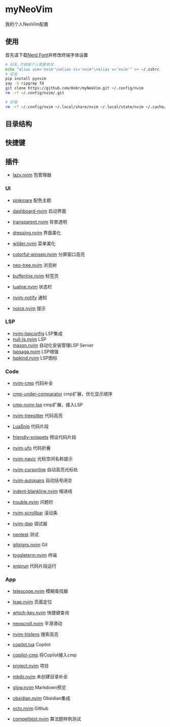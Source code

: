 # myNeoVim

我的个人NeoVim配置

## 使用

首先请下载[Nerd Font](https://www.nerdfonts.com/font-downloads)并修改终端字体设置

```bash
# 别名,可根据个人需要修改
echo "alias vim='nvim'\nalias vi='nvim'\nalias v='nvim'" >> ~/.zshrc
# 安装
pip install pynvim
yay -S ripgrep fd
git clone https://github.com/Hobr/myNeoVim.git ~/.config/nvim
rm -rf ~/.config/nvim/.git

# 卸载
rm -rf ~/.config/nvim ~/.local/share/nvim ~/.local/state/nvim ~/.cache/nvim
```

## 目录结构

## 快捷键

## 插件

- [lazy.nvim](https://github.com/folke/lazy.nvim) 包管理器

### UI

- [pinkmare](https://github.com/Matsuuu/pinkmare) 配色主题
- [dashboard-nvim](https://github.com/nvimdev/dashboard-nvim) 启动界面
- [transparent.nvim](https://github.com/xiyaowong/transparent.nvim) 背景透明
- [dressing.nvim](https://github.com/stevearc/dressing.nvim) 界面美化
- [wilder.nvim](https://github.com/gelguy/wilder.nvim) 菜单美化
- [colorful-winsep.nvim](https://github.com/nvim-zh/colorful-winsep.nvim) 分屏窗口高亮

- [neo-tree.nvim](https://github.com/nvim-neo-tree/neo-tree.nvim) 浏览树
- [bufferline.nvim](https://github.com/akinsho/bufferline.nvim) 标签页
- [lualine.nvim](https://github.com/nvim-lualine/lualine.nvim) 状态栏

- [nvim-notify](https://github.com/rcarriga/nvim-notify) 通知
- [noice.nvim](https://github.com/folke/noice.nvim) 提示

### LSP

- [nvim-lspconfig](https://github.com/neovim/nvim-lspconfig) LSP集成
- [null-ls.nvim](https://github.com/jose-elias-alvarez/null-ls.nvim) LSP
- [mason.nvim](https://github.com/williamboman/mason.nvim) 自动化安装管理LSP Server
- [lspsaga.nvim](https://github.com/nvimdev/lspsaga.nvim) LSP增强
- [lspkind.nvim](https://github.com/onsails/lspkind.nvim) LSP图标

### Code

- [nvim-cmp](https://github.com/hrsh7th/nvim-cmp) 代码补全
- [cmp-under-comparator](https://github.com/lukas-reineke/cmp-under-comparator) cmp扩展，优化显示顺序
- [cmp-nvim-lsp](https://github.com/hrsh7th/cmp-nvim-lsp) cmp扩展，接入LSP
- [nvim-treesitter](https://github.com/nvim-treesitter/nvim-treesitter) 代码高亮
- [LuaSnip](https://github.com/L3MON4D3/LuaSnip) 代码片段
- [friendly-snippets](https://github.com/rafamadriz/friendly-snippets) 预设代码片段
- [nvim-ufo](https://github.com/kevinhwang91/nvim-ufo) 代码折叠

- [nvim-navic](https://github.com/SmiteshP/nvim-navic) 光标空间名称提示
- [nvim-cursorline](https://github.com/yamatsum/nvim-cursorline) 自动高亮光标处
- [nvim-autopairs](https://github.com/windwp/nvim-autopairs) 自动括号闭合
- [indent-blankline.nvim](https://github.com/lukas-reineke/indent-blankline.nvim) 缩进线
- [trouble.nvim](https://github.com/folke/trouble.nvim) 问题栏
- [nvim-scrollbar](https://github.com/petertriho/nvim-scrollbar) 滚动条

- [nvim-dap](https://github.com/mfussenegger/nvim-dap) 调试器
- [neotest](https://github.com/nvim-neotest/neotest) 测试
- [gitsigns.nvim](https://github.com/lewis6991/gitsigns.nvim) Git
- [toggleterm.nvim](https://github.com/akinsho/toggleterm.nvim) 终端
- [sniprun](https://github.com/michaelb/sniprun) 代码片段运行

### App

- [telescope.nvim](https://github.com/nvim-telescope/telescope.nvim) 模糊查找器
- [leap.nvim](https://github.com/ggandor/leap.nvim) 页面定位
- [which-key.nvim](https://github.com/folke/which-key.nvim) 快捷键查询
- [neoscroll.nvim](https://github.com/karb94/neoscroll.nvim) 平滑滑动
- [nvim-hlslens](https://github.com/kevinhwang91/nvim-hlslens) 搜索高亮

- [copilot.lua](https://github.com/zbirenbaum/copilot.lua) Copilot
- [copilot-cmp](https://github.com/zbirenbaum/copilot-cmp) 将Copilot接入cmp
- [project.nvim](https://github.com/ahmedkhalf/project.nvim) 项目
- [mkdir.nvim](https://github.com/jghauser/mkdir.nvim) 未创建目录补全

- [glow.nvim](https://github.com/ellisonleao/glow.nvim) Markdown预览
- [obsidian.nvim](https://github.com/epwalsh/obsidian.nvim) Obsidian集成
- [octo.nvim](https://github.com/pwntester/octo.nvim) Github
- [competitest.nvim](https://github.com/xeluxee/competitest.nvim) 算法题样例测试
